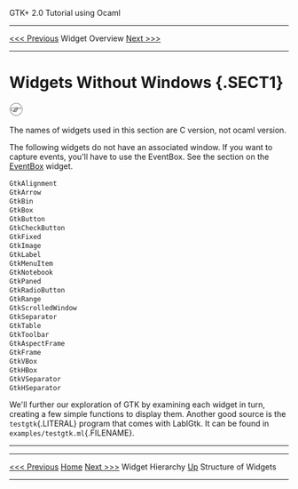   GTK+ 2.0 Tutorial using Ocaml
  ------------------------------- ----------------- --------------------------
  [\<\<\< Previous](x541.html)    Widget Overview   [Next \>\>\>](x557.html)

* * * * *

Widgets Without Windows {.SECT1}
=======================

![Note](./stylesheet-images/note.gif)

The names of widgets used in this section are C version, not ocaml
version.

The following widgets do not have an associated window. If you want to
capture events, you'll have to use the EventBox. See the section on the
[EventBox](c1436.html#SEC-EVENTBOX) widget.

~~~~ {.PROGRAMLISTING}
GtkAlignment
GtkArrow
GtkBin
GtkBox
GtkButton
GtkCheckButton
GtkFixed
GtkImage
GtkLabel
GtkMenuItem
GtkNotebook
GtkPaned
GtkRadioButton
GtkRange
GtkScrolledWindow
GtkSeparator
GtkTable
GtkToolbar
GtkAspectFrame
GtkFrame
GtkVBox
GtkHBox
GtkVSeparator
GtkHSeparator
~~~~

We'll further our exploration of GTK by examining each widget in turn,
creating a few simple functions to display them. Another good source is
the `testgtk`{.LITERAL} program that comes with LablGtk. It can be found
in `examples/testgtk.ml`{.FILENAME}.

* * * * *

  ------------------------------ -------------------- --------------------------
  [\<\<\< Previous](x541.html)   [Home](book1.html)   [Next \>\>\>](x557.html)
  Widget Hierarchy               [Up](c518.html)      Structure of Widgets
  ------------------------------ -------------------- --------------------------


